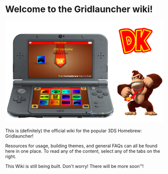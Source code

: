# Welcome to the Gridlauncher wiki!

![The most amazing launcher of all time!](images/mashers.png)

This is (definitely) the official wiki for the popular 3DS Homebrew: Gridlauncher!

Resources for usage, building themes, and general FAQs can all be found here in one place. To read any of the content, select any of the tabs on the right. 

This Wiki is still being built. Don't worry! There will be more soon™! 
